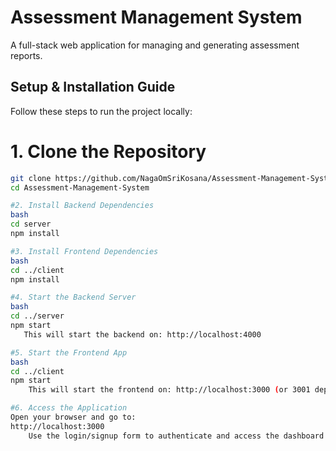 # Assessment Management System

A full-stack web application for managing and generating assessment reports.

## Setup & Installation Guide

Follow these steps to run the project locally:

# 1. Clone the Repository
```bash
git clone https://github.com/NagaOmSriKosana/Assessment-Management-System.git
cd Assessment-Management-System

#2. Install Backend Dependencies
bash
cd server
npm install

#3. Install Frontend Dependencies
bash
cd ../client
npm install

#4. Start the Backend Server
bash
cd ../server
npm start
   This will start the backend on: http://localhost:4000

#5. Start the Frontend App
bash
cd ../client
npm start
    This will start the frontend on: http://localhost:3000 (or 3001 depending on your setup)

#6. Access the Application
Open your browser and go to:
http://localhost:3000
    Use the login/signup form to authenticate and access the dashboard.
